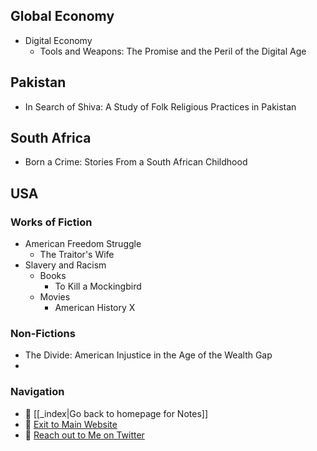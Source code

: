 ## Global Economy
- Digital Economy
	- Tools and Weapons: The Promise and the Peril of the Digital Age

## Pakistan
- In Search of Shiva: A Study of Folk Religious Practices in Pakistan


## South Africa
- Born a Crime: Stories From a South African Childhood

## USA
### Works of Fiction
- American Freedom Struggle
	- The Traitor's Wife
- Slavery and Racism
	- Books
		- To Kill a Mockingbird
	- Movies
		- American History X



### Non-Fictions 
- The Divide: American Injustice in the Age of the Wealth Gap
- 



### Navigation
- 🚧 [[_index|Go back to homepage for Notes]]
- 🐛 [Exit to Main Website](https://deepankerkoul.com/)
- 👀 [Reach out to Me on Twitter](https://twitter.com/deepankerkaul)
